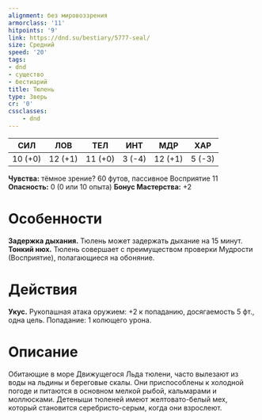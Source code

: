 ```yaml
---
alignment: без мировоззрения
armorclass: '11'
hitpoints: '9'
link: https://dnd.su/bestiary/5777-seal/
size: Средний
speed: '20'
tags:
- dnd
- существо
- бестиарий
title: Тюлень
type: Зверь
cr: '0'
cssclasses:
    - dnd
---
```



| СИЛ | ЛОВ | ТЕЛ | ИНТ | МДР | ХАР |
|---|---|---|---|---|---|
| 10 (+0) | 12 (+1) | 11 (+0) | 3 (-4) | 12 (+1) | 5 (-3) |
**Чувства:** тёмное зрение? 60 футов, пассивное Восприятие 11
**Опасность:** 0 (0 или 10 опыта)
**Бонус Мастерства:** +2


# Особенности
**Задержка дыхания.** Тюлень может задержать дыхание на 15 минут.
**Тонкий нюх.** Тюлень совершает с преимуществом проверки Мудрости (Восприятие), полагающиеся на обоняние.


# Действия
**Укус.** Рукопашная атака оружием: +2 к попаданию, досягаемость 5 фт., одна цель. Попадание: 1 колющего урона.


# Описание
Обитающие в море Движущегося Льда тюлени, часто вылезают из воды на льдины и береговые скалы. Они приспособлены к холодной погоде и питаются в основном мелкой рыбой, кальмарами и моллюсками. Детеныши тюленей имеют желтовато-белый мех, который становится серебристо-серым, когда они взрослеют.